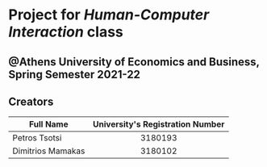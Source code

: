 # Project for _Human-Computer Interaction_ class
## @Athens University of Economics and Business, Spring Semester 2021-22

## Creators

| Full Name  | University's Registration Number |
| ------------- |:-------------:|
| Petros Tsotsi      | 3180193     |
| Dimitrios Mamakas      | 3180102    |
